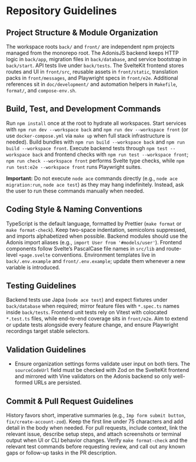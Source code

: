 # Repository Guidelines

## Project Structure & Module Organization
The workspace roots `back/` and `front/` are independent npm projects managed from the monorepo root. The AdonisJS backend keeps HTTP logic in `back/app`, migration files in `back/database`, and service bootstrap in `back/start`. API tests live under `back/tests`. The SvelteKit frontend stores routes and UI in `front/src`, reusable assets in `front/static`, translation packs in `front/messages`, and Playwright specs in `front/e2e`. Additional references sit in `doc/development/` and automation helpers in `Makefile`, `format/`, and `compose-env.sh`.

## Build, Test, and Development Commands
Run `npm install` once at the root to hydrate all workspaces. Start services with `npm run dev --workspace back` and `npm run dev --workspace front` (or use `docker-compose.yml` via `make up` when full stack infrastructure is needed). Build bundles with `npm run build --workspace back` and `npm run build --workspace front`. Execute backend tests through `npm test --workspace back` and frontend checks with `npm run test --workspace front`; `npm run check --workspace front` performs Svelte type checks, while `npm run test:e2e --workspace front` runs Playwright suites.

**Important:** Do not execute `node ace` commands directly (e.g., `node ace migration:run`, `node ace test`) as they may hang indefinitely. Instead, ask the user to run these commands manually when needed.

## Coding Style & Naming Conventions
TypeScript is the default language, formatted by Prettier (`make format` or `make format-check`). Keep two-space indentation, semicolons suppressed, and imports alphabetized when possible. Backend modules should use the Adonis import aliases (e.g., `import User from '#models/user'`). Frontend components follow Svelte’s PascalCase file names in `src/lib` and route-level `+page.svelte` conventions. Environment templates live in `back/.env.example` and `front/.env.example`; update them whenever a new variable is introduced.

## Testing Guidelines
Backend tests use Japa (`node ace test`) and expect fixtures under `back/database` when required; mirror feature files with `*.spec.ts` names inside `back/tests`. Frontend unit tests rely on Vitest with colocated `*.test.ts` files, while end-to-end coverage sits in `front/e2e`. Aim to extend or update tests alongside every feature change, and ensure Playwright recordings target stable selectors.

## Validation Guidelines
- Ensure organization settings forms validate user input on both tiers. The `sourceCodeUrl` field must be checked with Zod on the SvelteKit frontend and mirrored with Vine validators on the Adonis backend so only well-formed URLs are persisted.

## Commit & Pull Request Guidelines
History favors short, imperative summaries (e.g., `Imp form submit button`, `fix/create-account-zod`). Keep the first line under 75 characters and add detail in the body when needed. For pull requests, include context, link the relevant issue, describe setup steps, and attach screenshots or terminal output when UI or CLI behavior changes. Verify `make format-check` and the relevant test commands before requesting review, and call out any known gaps or follow-up tasks in the PR description.
